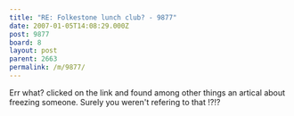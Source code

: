 ```yaml
---
title: "RE: Folkestone lunch club? - 9877"
date: 2007-01-05T14:08:29.000Z
post: 9877
board: 8
layout: post
parent: 2663
permalink: /m/9877/
---
```

Err what? clicked on the link and found among other things an artical about freezing someone. Surely you weren't refering to that !?!?
